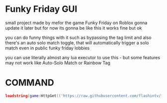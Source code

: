 # Funky Friday GUI
small project made by mefor the game Funky Friday on Roblox gonna update it later but for now its gonna be like this it works fine but ok

you can do funny things with it such as bypassing the tag limit
and also there's an auto solo match toggle, that will automatically trigger a solo match even in public funky friday lobbies

you can use literally almost any lua executor to use this - but some features may not work like Auto-Solo Match or Rainbow Tag

# COMMAND
```lua
loadstring(game:HttpGet(('https://raw.githubusercontent.com/flashintv/funkyFriday-Menu/main/main.lua'),true))()
```
